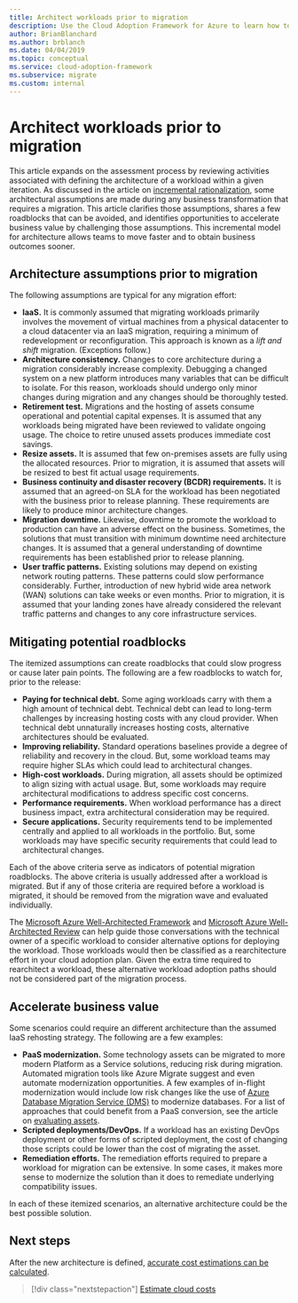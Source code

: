 ```yaml
---
title: Architect workloads prior to migration
description: Use the Cloud Adoption Framework for Azure to learn how to define the new architecture before cloud migration begins.
author: BrianBlanchard
ms.author: brblanch
ms.date: 04/04/2019
ms.topic: conceptual
ms.service: cloud-adoption-framework
ms.subservice: migrate
ms.custom: internal
---
```


# Architect workloads prior to migration

This article expands on the assessment process by reviewing activities associated with defining the architecture of a workload within a given iteration. As discussed in the article on [incremental rationalization](../../../digital-estate/rationalize.md), some architectural assumptions are made during any business transformation that requires a migration. This article clarifies those assumptions, shares a few roadblocks that can be avoided, and identifies opportunities to accelerate business value by challenging those assumptions. This incremental model for architecture allows teams to move faster and to obtain business outcomes sooner.

## Architecture assumptions prior to migration

The following assumptions are typical for any migration effort:

- **IaaS.** It is commonly assumed that migrating workloads primarily involves the movement of virtual machines from a physical datacenter to a cloud datacenter via an IaaS migration, requiring a minimum of redevelopment or reconfiguration. This approach is known as a *lift and shift* migration. (Exceptions follow.)
- **Architecture consistency.** Changes to core architecture during a migration considerably increase complexity. Debugging a changed system on a new platform introduces many variables that can be difficult to isolate. For this reason, workloads should undergo only minor changes during migration and any changes should be thoroughly tested.
- **Retirement test.** Migrations and the hosting of assets consume operational and potential capital expenses. It is assumed that any workloads being migrated have been reviewed to validate ongoing usage. The choice to retire unused assets produces immediate cost savings.
- **Resize assets.** It is assumed that few on-premises assets are fully using the allocated resources. Prior to migration, it is assumed that assets will be resized to best fit actual usage requirements.
- **Business continuity and disaster recovery (BCDR) requirements.** It is assumed that an agreed-on SLA for the workload has been negotiated with the business prior to release planning. These requirements are likely to produce minor architecture changes.
- **Migration downtime.** Likewise, downtime to promote the workload to production can have an adverse effect on the business. Sometimes, the solutions that must transition with minimum downtime need architecture changes. It is assumed that a general understanding of downtime requirements has been established prior to release planning.
- **User traffic patterns.** Existing solutions may depend on existing network routing patterns. These patterns could slow performance considerably. Further, introduction of new hybrid wide area network (WAN) solutions can take weeks or even months. Prior to migration, it is assumed that your landing zones have already considered the relevant traffic patterns and changes to any core infrastructure services.

## Mitigating potential roadblocks

The itemized assumptions can create roadblocks that could slow progress or cause later pain points. The following are a few roadblocks to watch for, prior to the release:

- **Paying for technical debt.** Some aging workloads carry with them a high amount of technical debt. Technical debt can lead to long-term challenges by increasing hosting costs with any cloud provider. When technical debt unnaturally increases hosting costs, alternative architectures should be evaluated.
- **Improving reliability.** Standard operations baselines provide a degree of reliability and recovery in the cloud. But, some workload teams may require higher SLAs which could lead to architectural changes.
- **High-cost workloads.**  During migration, all assets should be optimized to align sizing with actual usage. But, some workloads may require architectural modifications to address specific cost concerns.
- **Performance requirements.** When workload performance has a direct business impact, extra architectural consideration may be required.
- **Secure applications.** Security requirements tend to be implemented centrally and applied to all workloads in the portfolio. But, some workloads may have specific security requirements that could lead to architectural changes.

Each of the above criteria serve as indicators of potential migration roadblocks. The above criteria is usually addressed after a workload is migrated. But if any of those criteria are required before a workload is migrated, it should be removed from the migration wave and evaluated individually.

The [Microsoft Azure Well-Architected Framework](/azure/architecture/framework/) and [Microsoft Azure Well-Architected Review](/assessments/?id=azure-architecture-review) can help guide those conversations with the technical owner of a specific workload to consider alternative options for deploying the workload. Those workloads would then be classified as a rearchitecture effort in your cloud adoption plan. Given the extra time required to rearchitect a workload, these alternative workload adoption paths should not be considered part of the migration process.

## Accelerate business value

Some scenarios could require an different architecture than the assumed IaaS rehosting strategy. The following are a few examples:

- **PaaS modernization.** Some technology assets can be migrated to more modern Platform as a Service solutions, reducing risk during migration. Automated migration tools like Azure Migrate suggest and even automate modernization opportunities. A few examples of in-flight modernization would include low risk changes like the use of [Azure Database Migration Service (DMS)](/azure/dms/dms-overview) to modernize databases. For a list of approaches that could benefit from a PaaS conversion, see the article on [evaluating assets](./evaluate.md).
- **Scripted deployments/DevOps.** If a workload has an existing DevOps deployment or other forms of scripted deployment, the cost of changing those scripts could be lower than the cost of migrating the asset.
- **Remediation efforts.** The remediation efforts required to prepare a workload for migration can be extensive. In some cases, it makes more sense to modernize the solution than it does to remediate underlying compatibility issues.

In each of these itemized scenarios, an alternative architecture could be the best possible solution.

## Next steps

After the new architecture is defined, [accurate cost estimations can be calculated](./estimate.md).

> [!div class="nextstepaction"]
> [Estimate cloud costs](./estimate.md)
